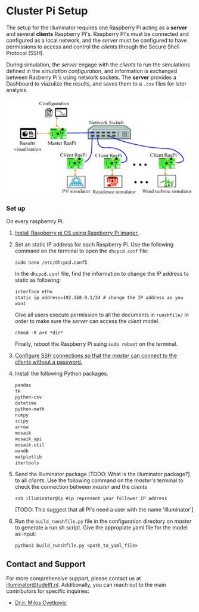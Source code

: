 # Cluster Pi Setup

The setup for the Illuminator requires one Raspberry Pi acting as a **server** and several **clients** Raspberry Pi's.
Raspberry Pi's must be connected and configured as a local network, and the
*server* must be configured to have permissions to access and control the *clients* through the Secure Shell Protocol (SSH).

During simulation, the *server* engage with the *clients* to run the simulations defined in the *simulation configuration*, and
information is exchanged between Rasberry Pi's using network sockets.
The **server** provides a Dashboard to viazulize the results, and saves them to a `.csv` files for later analysis. 

<div align="center">
	<img align="center" src="_static/img/Structure.jpg" width="500">
</div>


### Set up

On every raspberrry Pi: 

1. [Install Raspberry pi OS using Raspberry Pi imager.](https://www.raspberrypi.com/software/).
2. Set an static IP address for each Raspberry Pi. Use the following command on the terminal to open the `dhcpcd.conf` file:
   ```
   sudo nano /etc/dhcpcd.confß
   ```

   In the `dhcpcd.conf` file, find the information to change the IP address to static as following:

   ```
   interface etho
   static ip_address=192.168.0.1/24 # change the IP address as you want
   ```

   Give all users execute permission to all the documents in `runshfile/` in order to make sure the *server* can access the *client* model.
   
   ```shell
   chmod -R a+X *dir*
   ```

   Finally, reboot the Raspberry Pi suing `sudo reboot` on the terminal.
3. [Configure SSH connections so that the *master* can connect to the *clients* without a password.](https://www.digitalocean.com/community/tutorials/how-to-set-up-ssh-keys-2)
4. Install the following Python packages.
   ```
   pandas
   tk
   python-csv
   datetime
   python-math
   numpy
   scipy
   arrow
   mosaik
   mosaik_api
   mosaik.util
   wandb
   matplotlib
   itertools
   ```
5. Send the Illuminator package [TODO: What is the illuminator package?] to all *clients*. Use the following command on the *master's* terminal to check the connection  between *master* and the *clients*

   ```shell
   ssh illuminator@ip #ip represent your follower IP address
   ```
   [TODO: This suggest that all Pi's need a user with the name 'illuminator']

6. Run the `build_runshfile.py` file in the configuration directory on *master* to generate a run.sh script. Give the appropiate yaml file for the model as input:
   
   ```shell
   python3 build_runshfile.py <path_to_yaml_file>
   ```


## Contact and Support

For more comprehensive support, please contact us at [illuminator@tudelft.nl](mailto:illuminator@tudelft.nl). Additionally, you can reach out to the main contributors for specific inquiries:
* [Dr.ir. Milos Cvetkovic](mailto:M.Cvetkovic@tudelft.nl)
